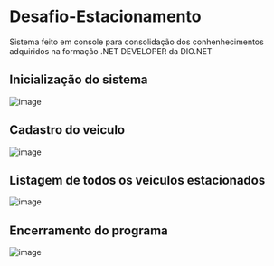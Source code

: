 # Desafio-Estacionamento
Sistema feito em console para consolidação dos conhenhecimentos adquiridos na formação .NET DEVELOPER da DIO.NET

## Inicialização do sistema
![image](https://github.com/riverson98/Sistema-de-estacionamento-c-/assets/89596532/2c3e23ac-4976-45d7-a261-21eafa12fe43) 
## Cadastro do veiculo
![image](https://github.com/riverson98/Sistema-de-estacionamento-c-/assets/89596532/b11a8251-bbb0-4ff9-9446-89897e77acb4)
## Listagem de todos os veiculos estacionados
![image](https://github.com/riverson98/Sistema-de-estacionamento-c-/assets/89596532/7a32e462-25e4-4085-93f1-fd1834d9cfc2)
## Encerramento do programa
![image](https://github.com/riverson98/Sistema-de-estacionamento-c-/assets/89596532/d4d97794-ced5-4fef-a150-765d35791381)

